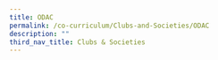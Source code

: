 ```yaml
---
title: ODAC
permalink: /co-curriculum/Clubs-and-Societies/ODAC
description: ""
third_nav_title: Clubs & Societies
---
```

